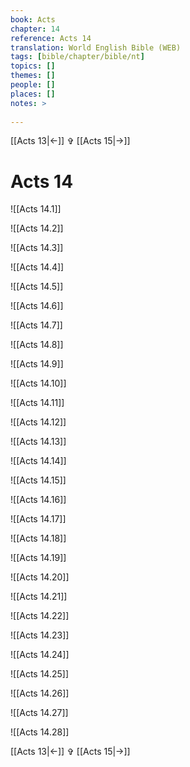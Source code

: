 ```yaml
---
book: Acts
chapter: 14
reference: Acts 14
translation: World English Bible (WEB)
tags: [bible/chapter/bible/nt]
topics: []
themes: []
people: []
places: []
notes: >
  
---
```


[[Acts 13|<-]] ✞ [[Acts 15|->]]

# Acts 14

![[Acts 14.1]]

![[Acts 14.2]]

![[Acts 14.3]]

![[Acts 14.4]]

![[Acts 14.5]]

![[Acts 14.6]]

![[Acts 14.7]]

![[Acts 14.8]]

![[Acts 14.9]]

![[Acts 14.10]]

![[Acts 14.11]]

![[Acts 14.12]]

![[Acts 14.13]]

![[Acts 14.14]]

![[Acts 14.15]]

![[Acts 14.16]]

![[Acts 14.17]]

![[Acts 14.18]]

![[Acts 14.19]]

![[Acts 14.20]]

![[Acts 14.21]]

![[Acts 14.22]]

![[Acts 14.23]]

![[Acts 14.24]]

![[Acts 14.25]]

![[Acts 14.26]]

![[Acts 14.27]]

![[Acts 14.28]]

[[Acts 13|<-]] ✞ [[Acts 15|->]]
